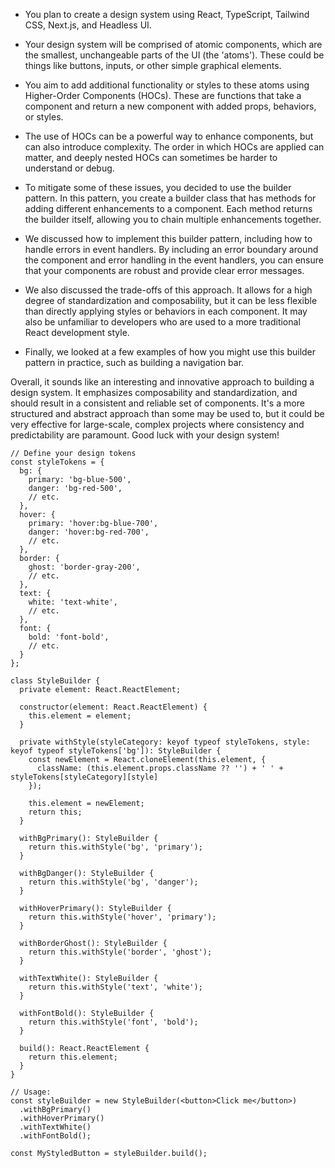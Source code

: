 

- You plan to create a design system using React, TypeScript, Tailwind CSS, Next.js, and Headless UI.

- Your design system will be comprised of atomic components, which are the smallest, unchangeable parts of the UI (the 'atoms'). These could be things like buttons, inputs, or other simple graphical elements.

- You aim to add additional functionality or styles to these atoms using Higher-Order Components (HOCs). These are functions that take a component and return a new component with added props, behaviors, or styles.

- The use of HOCs can be a powerful way to enhance components, but can also introduce complexity. The order in which HOCs are applied can matter, and deeply nested HOCs can sometimes be harder to understand or debug.

- To mitigate some of these issues, you decided to use the builder pattern. In this pattern, you create a builder class that has methods for adding different enhancements to a component. Each method returns the builder itself, allowing you to chain multiple enhancements together.

- We discussed how to implement this builder pattern, including how to handle errors in event handlers. By including an error boundary around the component and error handling in the event handlers, you can ensure that your components are robust and provide clear error messages.

- We also discussed the trade-offs of this approach. It allows for a high degree of standardization and composability, but it can be less flexible than directly applying styles or behaviors in each component. It may also be unfamiliar to developers who are used to a more traditional React development style.

- Finally, we looked at a few examples of how you might use this builder pattern in practice, such as building a navigation bar.

Overall, it sounds like an interesting and innovative approach to building a design system. It emphasizes composability and standardization, and should result in a consistent and reliable set of components. It's a more structured and abstract approach than some may be used to, but it could be very effective for large-scale, complex projects where consistency and predictability are paramount. Good luck with your design system!


```tsx
// Define your design tokens
const styleTokens = {
  bg: {
    primary: 'bg-blue-500',
    danger: 'bg-red-500',
    // etc.
  },
  hover: {
    primary: 'hover:bg-blue-700',
    danger: 'hover:bg-red-700',
    // etc.
  },
  border: {
    ghost: 'border-gray-200',
    // etc.
  },
  text: {
    white: 'text-white',
    // etc.
  },
  font: {
    bold: 'font-bold',
    // etc.
  }
};

class StyleBuilder {
  private element: React.ReactElement;
  
  constructor(element: React.ReactElement) {
    this.element = element;
  }

  private withStyle(styleCategory: keyof typeof styleTokens, style: keyof typeof styleTokens['bg']): StyleBuilder {
    const newElement = React.cloneElement(this.element, {
      className: (this.element.props.className ?? '') + ' ' + styleTokens[styleCategory][style]
    });
    
    this.element = newElement;
    return this;
  }
  
  withBgPrimary(): StyleBuilder {
    return this.withStyle('bg', 'primary');
  }
  
  withBgDanger(): StyleBuilder {
    return this.withStyle('bg', 'danger');
  }

  withHoverPrimary(): StyleBuilder {
    return this.withStyle('hover', 'primary');
  }

  withBorderGhost(): StyleBuilder {
    return this.withStyle('border', 'ghost');
  }

  withTextWhite(): StyleBuilder {
    return this.withStyle('text', 'white');
  }

  withFontBold(): StyleBuilder {
    return this.withStyle('font', 'bold');
  }

  build(): React.ReactElement {
    return this.element;
  }
}

// Usage:
const styleBuilder = new StyleBuilder(<button>Click me</button>)
  .withBgPrimary()
  .withHoverPrimary()
  .withTextWhite()
  .withFontBold();

const MyStyledButton = styleBuilder.build();

```